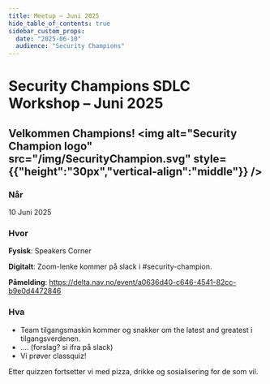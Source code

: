 ```yaml
---
title: Meetup – Juni 2025
hide_table_of_contents: true
sidebar_custom_props:
  date: "2025-06-10"
  audience: "Security Champions"
---
```


# Security Champions SDLC Workshop – Juni 2025

## Velkommen Champions! <img alt="Security Champion logo" src="/img/SecurityChampion.svg" style={{"height":"30px","vertical-align":"middle"}} />

### Når

10 Juni 2025

### Hvor

**Fysisk**: Speakers Corner

**Digitalt**: Zoom-lenke kommer på slack i #security-champion.

**Påmelding**: https://delta.nav.no/event/a0636d40-c646-4541-82cc-b9e0d4472846

### Hva

- Team tilgangsmaskin kommer og snakker om the latest and greatest i tilgangsverdenen.
- .... (forslag? si ifra på slack)
- Vi prøver classquiz!

Etter quizzen fortsetter vi med pizza, drikke og sosialisering for de som vil.
